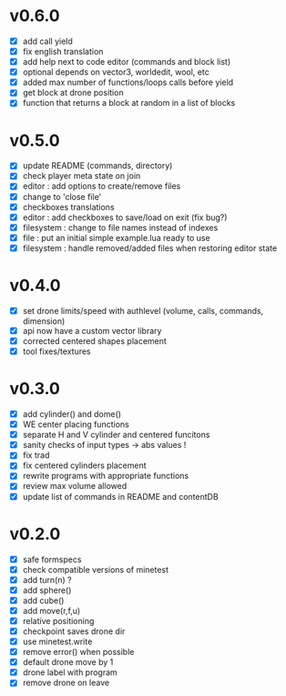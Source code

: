 # v0.6.0

- [x] add call yield
- [x] fix english translation
- [x] add help next to code editor (commands and block list)
- [x] optional depends on vector3, worldedit, wool, etc
- [x] added max number of functions/loops calls before yield
- [x] get block at drone position
- [x] function that returns a block at random in a list of blocks

# v0.5.0

- [x] update README (commands, directory)
- [x] check player meta state on join
- [x] editor : add options to create/remove files
- [x] change to 'close file'
- [x] checkboxes translations
- [x] editor : add checkboxes to save/load on exit (fix bug?)
- [x] filesystem : change to file names instead of indexes
- [x] file : put an initial simple example.lua ready to use
- [x] filesystem : handle removed/added files when restoring editor state

# v0.4.0

- [x] set drone limits/speed with authlevel (volume, calls, commands, dimension)
- [x] api now have a custom vector library
- [x] corrected centered shapes placement
- [x] tool fixes/textures

# v0.3.0

- [x] add cylinder() and dome()
- [x] WE center placing functions
- [x] separate H and V cylinder and centered funcitons
- [x] sanity checks of input types -> abs values !
- [x] fix trad
- [x] fix centered cylinders placement
- [x] rewrite programs with appropriate functions
- [x] review max volume allowed
- [x] update list of commands in README and contentDB

# v0.2.0

- [x] safe formspecs
- [x] check compatible versions of minetest
- [x] add turn(n) ?
- [x] add sphere()
- [x] add cube()
- [x] add move(r,f,u)
- [x] relative positioning
- [x] checkpoint saves drone dir
- [x] use minetest.write
- [x] remove error() when possible
- [x] default drone move by 1
- [x] drone label with program
- [x] remove drone on leave